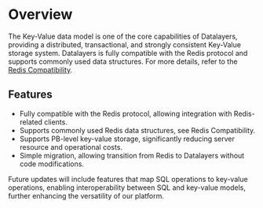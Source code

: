 # Overview

The Key-Value data model is one of the core capabilities of Datalayers, providing a distributed, transactional, and strongly consistent Key-Value storage system. Datalayers is fully compatible with the Redis protocol and supports commonly used data structures. For more details, refer to the [Redis Compatibility](./redis-compatibility.md).

## Features

* Fully compatible with the Redis protocol, allowing integration with Redis-related clients.
* Supports commonly used Redis data structures, see Redis Compatibility.
* Supports PB-level key-value storage, significantly reducing server resource and operational costs.
* Simple migration, allowing transition from Redis to Datalayers without code modifications.

Future updates will include features that map SQL operations to key-value operations, enabling interoperability between SQL and key-value models, further enhancing the versatility of our platform.
